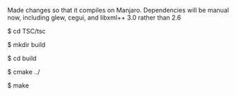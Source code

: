 Made changes so that it compiles on Manjaro.
Dependencies will be manual now, including glew, cegui, and libxml++ 3.0 rather than 2.6

$ cd TSC/tsc

$ mkdir build

$ cd build

$ cmake ../

$ make 
~~~~~~~~~~~~~~~~~~~~~~~~~~~~~~~~~~~~~~~~

